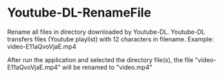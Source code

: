 # Youtube-DL-RenameFile


Rename all files in directory downloaded by Youtube-DL. 
Youtube-DL transfers files (Youtube playlist) with 12 characters in filename. Example: video-E11aQvoVjaE.mp4

After run the application and selected the directory file(s), the file "video-E11aQvoVjaE.mp4" will be renamed to "video.mp4"
